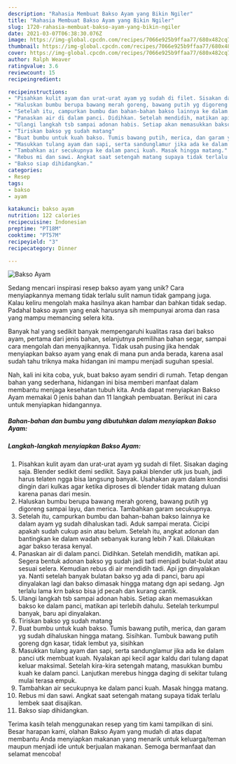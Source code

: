 ```yaml
---
description: "Rahasia Membuat Bakso Ayam yang Bikin Ngiler"
title: "Rahasia Membuat Bakso Ayam yang Bikin Ngiler"
slug: 1720-rahasia-membuat-bakso-ayam-yang-bikin-ngiler
date: 2021-03-07T06:38:30.076Z
image: https://img-global.cpcdn.com/recipes/7066e925b9ffaa77/680x482cq70/bakso-ayam-foto-resep-utama.jpg
thumbnail: https://img-global.cpcdn.com/recipes/7066e925b9ffaa77/680x482cq70/bakso-ayam-foto-resep-utama.jpg
cover: https://img-global.cpcdn.com/recipes/7066e925b9ffaa77/680x482cq70/bakso-ayam-foto-resep-utama.jpg
author: Ralph Weaver
ratingvalue: 3.6
reviewcount: 15
recipeingredient:

recipeinstructions:
- "Pisahkan kulit ayam dan urat-urat ayam yg sudah di filet. Sisakan daging saja. Blender sedikit demi sedikit. Saya pakai blender utk jus buah, jadi harus telaten ngga bisa langsung banyak. Usahakan ayam dalam kondisi dingin dari kulkas agar ketika diproses di blender tidak matang duluan karena panas dari mesin."
- "Haluskan bumbu berupa bawang merah goreng, bawang putih yg digoreng sampai layu, dan merica. Tambahkan garam secukupnya."
- "Setelah itu, campurkan bumbu dan bahan-bahan bakso lainnya ke dalam ayam yg sudah dihaluskan tadi. Aduk sampai merata. Cicipi apakah sudah cukup asin atau belum. Setelah itu, angkat adonan dan bantingkan ke dalam wadah sebanyak kurang lebih 7 kali. Dilakukan agar bakso terasa kenyal."
- "Panaskan air di dalam panci. Didihkan. Setelah mendidih, matikan api. Segera bentuk adonan bakso yg sudah jadi tadi menjadi bulat-bulat atau sesuai selera. Kemudian rebus di air mendidih tadi. Api jgn dinyalakan ya. Nanti setelah banyak bulatan bakso yg ada di panci, baru api dinyalakan lagi dan bakso dimasak hingga matang dgn api sedang. Jgn terlalu lama krn bakso bisa jd pecah dan kurang cantik."
- "Ulangi langkah tsb sampai adonan habis. Setiap akan memasukkan bakso ke dalam panci, matikan api terlebih dahulu. Setelah terkumpul banyak, baru api dinyalakan."
- "Tiriskan bakso yg sudah matang"
- "Buat bumbu untuk kuah bakso. Tumis bawang putih, merica, dan garam yg sudah dihaluskan hingga matang. Sisihkan. Tumbuk bawang putih goreng dgn kasar, tidak lembut ya, sisihkan"
- "Masukkan tulang ayam dan sapi, serta sandunglamur jika ada ke dalam panci utk membuat kuah. Nyalakan api kecil agar kaldu dari tulang dapat keluar maksimal. Setelah kira-kira setengah matang, masukkan bumbu kuah ke dalam panci. Lanjutkan merebus hingga daging di sekitar tulang mulai terasa empuk."
- "Tambahkan air secukupnya ke dalam panci kuah. Masak hingga matang."
- "Rebus mi dan sawi. Angkat saat setengah matang supaya tidak terlalu lembek saat disajikan."
- "Bakso siap dihidangkan."
categories:
- Resep
tags:
- bakso
- ayam

katakunci: bakso ayam 
nutrition: 122 calories
recipecuisine: Indonesian
preptime: "PT18M"
cooktime: "PT57M"
recipeyield: "3"
recipecategory: Dinner

---
```



![Bakso Ayam](https://img-global.cpcdn.com/recipes/7066e925b9ffaa77/680x482cq70/bakso-ayam-foto-resep-utama.jpg)

Sedang mencari inspirasi resep bakso ayam yang unik? Cara menyiapkannya memang tidak terlalu sulit namun tidak gampang juga. Kalau keliru mengolah maka hasilnya akan hambar dan bahkan tidak sedap. Padahal bakso ayam yang enak harusnya sih mempunyai aroma dan rasa yang mampu memancing selera kita.

Banyak hal yang sedikit banyak mempengaruhi kualitas rasa dari bakso ayam, pertama dari jenis bahan, selanjutnya pemilihan bahan segar, sampai cara mengolah dan menyajikannya. Tidak usah pusing jika hendak menyiapkan bakso ayam yang enak di mana pun anda berada, karena asal sudah tahu triknya maka hidangan ini mampu menjadi suguhan spesial.




Nah, kali ini kita coba, yuk, buat bakso ayam sendiri di rumah. Tetap dengan bahan yang sederhana, hidangan ini bisa memberi manfaat dalam membantu menjaga kesehatan tubuh kita. Anda dapat menyiapkan Bakso Ayam memakai 0 jenis bahan dan 11 langkah pembuatan. Berikut ini cara untuk menyiapkan hidangannya.

<!--inarticleads1-->

##### Bahan-bahan dan bumbu yang dibutuhkan dalam menyiapkan Bakso Ayam:





<!--inarticleads2-->

##### Langkah-langkah menyiapkan Bakso Ayam:

1. Pisahkan kulit ayam dan urat-urat ayam yg sudah di filet. Sisakan daging saja. Blender sedikit demi sedikit. Saya pakai blender utk jus buah, jadi harus telaten ngga bisa langsung banyak. Usahakan ayam dalam kondisi dingin dari kulkas agar ketika diproses di blender tidak matang duluan karena panas dari mesin.
1. Haluskan bumbu berupa bawang merah goreng, bawang putih yg digoreng sampai layu, dan merica. Tambahkan garam secukupnya.
1. Setelah itu, campurkan bumbu dan bahan-bahan bakso lainnya ke dalam ayam yg sudah dihaluskan tadi. Aduk sampai merata. Cicipi apakah sudah cukup asin atau belum. Setelah itu, angkat adonan dan bantingkan ke dalam wadah sebanyak kurang lebih 7 kali. Dilakukan agar bakso terasa kenyal.
1. Panaskan air di dalam panci. Didihkan. Setelah mendidih, matikan api. Segera bentuk adonan bakso yg sudah jadi tadi menjadi bulat-bulat atau sesuai selera. Kemudian rebus di air mendidih tadi. Api jgn dinyalakan ya. Nanti setelah banyak bulatan bakso yg ada di panci, baru api dinyalakan lagi dan bakso dimasak hingga matang dgn api sedang. Jgn terlalu lama krn bakso bisa jd pecah dan kurang cantik.
1. Ulangi langkah tsb sampai adonan habis. Setiap akan memasukkan bakso ke dalam panci, matikan api terlebih dahulu. Setelah terkumpul banyak, baru api dinyalakan.
1. Tiriskan bakso yg sudah matang
1. Buat bumbu untuk kuah bakso. Tumis bawang putih, merica, dan garam yg sudah dihaluskan hingga matang. Sisihkan. Tumbuk bawang putih goreng dgn kasar, tidak lembut ya, sisihkan
1. Masukkan tulang ayam dan sapi, serta sandunglamur jika ada ke dalam panci utk membuat kuah. Nyalakan api kecil agar kaldu dari tulang dapat keluar maksimal. Setelah kira-kira setengah matang, masukkan bumbu kuah ke dalam panci. Lanjutkan merebus hingga daging di sekitar tulang mulai terasa empuk.
1. Tambahkan air secukupnya ke dalam panci kuah. Masak hingga matang.
1. Rebus mi dan sawi. Angkat saat setengah matang supaya tidak terlalu lembek saat disajikan.
1. Bakso siap dihidangkan.




Terima kasih telah menggunakan resep yang tim kami tampilkan di sini. Besar harapan kami, olahan Bakso Ayam yang mudah di atas dapat membantu Anda menyiapkan makanan yang menarik untuk keluarga/teman maupun menjadi ide untuk berjualan makanan. Semoga bermanfaat dan selamat mencoba!
